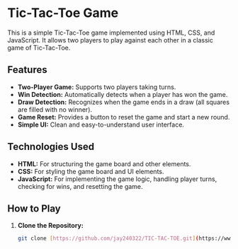 # Tic-Tac-Toe Game

This is a simple Tic-Tac-Toe game implemented using HTML, CSS, and JavaScript.  It allows two players to play against each other in a classic game of Tic-Tac-Toe.

## Features

* **Two-Player Game:** Supports two players taking turns.
* **Win Detection:** Automatically detects when a player has won the game.
* **Draw Detection:**  Recognizes when the game ends in a draw (all squares are filled with no winner).
* **Game Reset:** Provides a button to reset the game and start a new round.
* **Simple UI:** Clean and easy-to-understand user interface.

## Technologies Used

* **HTML:** For structuring the game board and other elements.
* **CSS:** For styling the game board and UI elements.
* **JavaScript:** For implementing the game logic, handling player turns, checking for wins, and resetting the game.

## How to Play

1. **Clone the Repository:**
   ```bash
   git clone [https://github.com/jay240322/TIC-TAC-TOE.git](https://www.google.com/search?q=https://github.com/jay240322/TIC-TAC-TOE.git)
